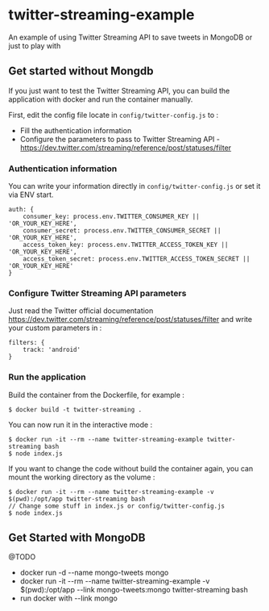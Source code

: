# twitter-streaming-example

An example of using Twitter Streaming API to save tweets in MongoDB or just to play with

## Get started without Mongdb

If you just want to test the Twitter Streaming API, you can build the application with docker and run the container manually.

First, edit the config file locate in `config/twitter-config.js` to :

* Fill the authentication information
* Configure the parameters to pass to Twitter Streaming API - https://dev.twitter.com/streaming/reference/post/statuses/filter

### Authentication information

You can write your information directly in `config/twitter-config.js` or set it via ENV start.

    auth: {
        consumer_key: process.env.TWITTER_CONSUMER_KEY || 'OR_YOUR_KEY_HERE',
        consumer_secret: process.env.TWITTER_CONSUMER_SECRET || 'OR_YOUR_KEY_HERE',
        access_token_key: process.env.TWITTER_ACCESS_TOKEN_KEY || 'OR_YOUR_KEY_HERE',
        access_token_secret: process.env.TWITTER_ACCESS_TOKEN_SECRET || 'OR_YOUR_KEY_HERE'
    }

### Configure Twitter Streaming API parameters

Just read the Twitter official documentation https://dev.twitter.com/streaming/reference/post/statuses/filter and write your custom parameters in :

    filters: {
        track: 'android'
    }

### Run the application

Build the container from the Dockerfile, for example :

    $ docker build -t twitter-streaming .

You can now run it in the interactive mode :

    $ docker run -it --rm --name twitter-streaming-example twitter-streaming bash
    $ node index.js

If you want to change the code without build the container again, you can mount the working directory as the volume :

    $ docker run -it --rm --name twitter-streaming-example -v $(pwd):/opt/app twitter-streaming bash
    // Change some stuff in index.js or config/twitter-config.js
    $ node index.js


## Get Started with MongoDB

@TODO

* docker run -d --name mongo-tweets mongo
* docker run -it --rm --name twitter-streaming-example -v $(pwd):/opt/app --link mongo-tweets:mongo twitter-streaming bash
* run docker with --link mongo

